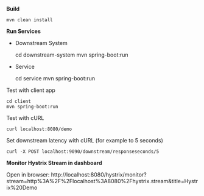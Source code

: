 **Build**

    mvn clean install

**Run Services**

+ Downstream System


    cd downstream-system
    mvn spring-boot:run

+ Service


    cd service
    mvn spring-boot:run

Test with client app


    cd client
    mvn spring-boot:run

Test with cURL

    curl localhost:8080/demo

Set downstream latency with cURL (for example to 5 seconds)

    curl -X POST localhost:9090/downstream/responseseconds/5

**Monitor Hystrix Stream in dashboard**

Open in browser:
http://localhost:8080/hystrix/monitor?stream=http%3A%2F%2Flocalhost%3A8080%2Fhystrix.stream&title=Hystrix%20Demo
